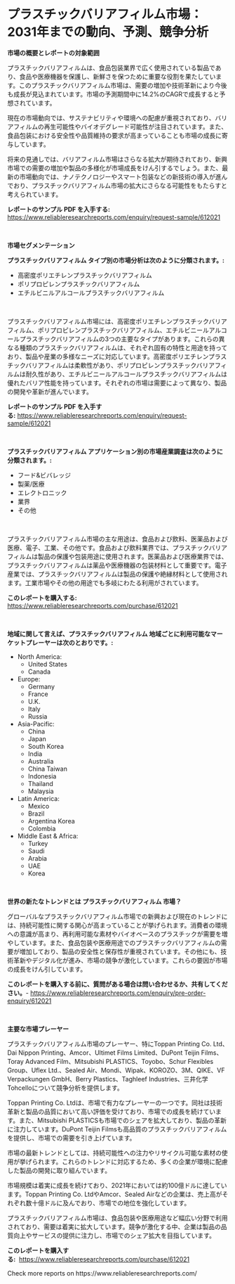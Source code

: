 <p><h1>プラスチックバリアフィルム市場：2031年までの動向、予測、競争分析</h1></p><p><strong>市場の概要とレポートの対象範囲</strong></p>
<p><p>プラスチックバリアフィルムは、食品包装業界で広く使用されている製品であり、食品や医療機器を保護し、新鮮さを保つために重要な役割を果たしています。このプラスチックバリアフィルム市場は、需要の増加や技術革新により今後も成長が見込まれています。市場の予測期間中に14.2%のCAGRで成長すると予想されています。</p><p>現在の市場動向では、サステナビリティや環境への配慮が重視されており、バリアフィルムの再生可能性やバイオデグレード可能性が注目されています。また、食品包装における安全性や品質維持の要求が高まっていることも市場の成長に寄与しています。</p><p>将来の見通しでは、バリアフィルム市場はさらなる拡大が期待されており、新興市場での需要の増加や製品の多様化が市場成長をけん引するでしょう。また、最新の市場動向では、ナノテクノロジーやスマート包装などの新技術の導入が進んでおり、プラスチックバリアフィルム市場の拡大にさらなる可能性をもたらすと考えられています。</p></p>
<p><strong>レポートのサンプル PDF を入手する:</strong> <a href="https://www.reliableresearchreports.com/enquiry/request-sample/612021">https://www.reliableresearchreports.com/enquiry/request-sample/612021</a></p>
<p>&nbsp;</p>
<p><strong>市場セグメンテーション</strong></p>
<p><strong>プラスチックバリアフィルム タイプ別の市場分析は次のように分類されます。:</strong></p>
<p><ul><li>高密度ポリエチレンプラスチックバリアフィルム</li><li>ポリプロピレンプラスチックバリアフィルム</li><li>エチルビニルアルコールプラスチックバリアフィルム</li></ul></p>
<p>&nbsp;</p>
<p><p>プラスチックバリアフィルム市場には、高密度ポリエチレンプラスチックバリアフィルム、ポリプロピレンプラスチックバリアフィルム、エチルビニールアルコールプラスチックバリアフィルムの3つの主要なタイプがあります。これらの異なる種類のプラスチックバリアフィルムは、それぞれ固有の特性と用途を持っており、製品や産業の多様なニーズに対応しています。高密度ポリエチレンプラスチックバリアフィルムは柔軟性があり、ポリプロピレンプラスチックバリアフィルムは耐久性があり、エチルビニールアルコールプラスチックバリアフィルムは優れたバリア性能を持っています。それぞれの市場は需要によって異なり、製品の開発や革新が進んでいます。</p></p>
<p><strong>レポートのサンプル PDF を入手する:</strong>&nbsp;<a href="https://www.reliableresearchreports.com/enquiry/request-sample/612021">https://www.reliableresearchreports.com/enquiry/request-sample/612021</a></p>
<p>&nbsp;</p>
<p><strong> プラスチックバリアフィルム アプリケーション別の市場産業調査は次のように分類されます。:</strong></p>
<p><ul><li>フード&ビバレッジ</li><li>製薬/医療</li><li>エレクトロニック</li><li>業界</li><li>その他</li></ul></p>
<p>&nbsp;</p>
<p><p>プラスチックバリアフィルム市場の主な用途は、食品および飲料、医薬品および医療、電子、工業、その他です。食品および飲料業界では、プラスチックバリアフィルムは製品の保護や包装用途に使用されます。医薬品および医療業界では、プラスチックバリアフィルムは薬品や医療機器の包装材料として重要です。電子産業では、プラスチックバリアフィルムは製品の保護や絶縁材料として使用されます。工業市場やその他の用途でも多岐にわたる利用がされています。</p></p>
<p><strong>このレポートを購入する:</strong>&nbsp; <a href="https://www.reliableresearchreports.com/purchase/612021">https://www.reliableresearchreports.com/purchase/612021</a></p>
<p>&nbsp;</p>
<p><strong>地域に関して言えば、プラスチックバリアフィルム 地域ごとに利用可能なマーケットプレーヤーは次のとおりです。:</strong></p>
<p><ul>
    <li>
        North America:
        <ul>
            <li>United States</li>
            <li>Canada</li>
        </ul>
    </li>
    <li>
        Europe:
        <ul>
            <li>Germany</li>
            <li>France</li>
            <li>U.K.</li>
            <li>Italy</li>
            <li>Russia</li>
        </ul>
    </li>
    <li>
        Asia-Pacific:
        <ul>
            <li>China</li>
            <li>Japan</li>
            <li>South Korea</li>
            <li>India</li>
            <li>Australia</li>
            <li>China Taiwan</li>
            <li>Indonesia</li>
            <li>Thailand</li>
            <li>Malaysia</li>
        </ul>
    </li>
    <li>
        Latin America:
        <ul>
            <li>Mexico</li>
            <li>Brazil</li>
            <li>Argentina Korea</li>
            <li>Colombia</li>
        </ul>
    </li>
    <li>
        Middle East & Africa:
        <ul>
            <li>Turkey</li>
            <li>Saudi</li>
            <li>Arabia</li>
            <li>UAE</li>
            <li>Korea</li>
        </ul>
    </li>
    </ul></p>
<p>&nbsp;</p>
<p><strong>世界の新たなトレンドとは プラスチックバリアフィルム 市場？</strong></p>
<p><p>グローバルなプラスチックバリアフィルム市場での新興および現在のトレンドには、持続可能性に関する関心が高まっていることが挙げられます。消費者の環境への意識が高まり、再利用可能な素材やバイオベースのプラスチックが需要を増やしています。また、食品包装や医療用途でのプラスチックバリアフィルムの需要が増加しており、製品の安全性と保存性が重視されています。その他にも、技術革新やデジタル化が進み、市場の競争が激化しています。これらの要因が市場の成長をけん引しています。</p></p>
<p><strong>このレポートを購入する前に、質問がある場合は問い合わせるか、共有してください。</strong>- <a href="https://www.reliableresearchreports.com/enquiry/pre-order-enquiry/612021">https://www.reliableresearchreports.com/enquiry/pre-order-enquiry/612021</a></p>
<p>&nbsp;</p>
<p><strong>主要な市場プレーヤー</strong></p>
<p><p>プラスチックバリアフィルム市場のプレーヤー、特にToppan Printing Co. Ltd、Dai Nippon Printing、Amcor、Ultimet Films Limited、DuPont Teijin Films、Toray Advanced Film、Mitsubishi PLASTICS、Toyobo、Schur Flexibles Group、Uflex Ltd.、Sealed Air、Mondi、Wipak、KOROZO、3M、QIKE、VF Verpackungen GmbH、Berry Plastics、Taghleef Industries、三井化学Tohcelloについて競争分析を提供します。 </p><p>Toppan Printing Co. Ltdは、市場で有力なプレーヤーの一つです。同社は技術革新と製品の品質において高い評価を受けており、市場での成長を続けています。また、Mitsubishi PLASTICSも市場でのシェアを拡大しており、製品の革新に注力しています。DuPont Teijin Filmsも高品質のプラスチックバリアフィルムを提供し、市場での需要を引き上げています。</p><p>市場の最新トレンドとしては、持続可能性への注力やリサイクル可能な素材の使用が挙げられます。これらのトレンドに対応するため、多くの企業が環境に配慮した製品の開発に取り組んでいます。</p><p>市場規模は着実に成長を続けており、2021年においては約100億ドルに達しています。Toppan Printing Co. LtdやAmcor、Sealed Airなどの企業は、売上高がそれぞれ数十億ドルに及んでおり、市場での地位を強化しています。</p><p>プラスチックバリアフィルム市場は、食品包装や医療用途など幅広い分野で利用されており、需要は着実に拡大しています。競争が激化する中、企業は製品の品質向上やサービスの提供に注力し、市場でのシェア拡大を目指しています。</p></p>
<p><strong>このレポートを購入する:</strong>&nbsp;&nbsp;<a href="https://www.reliableresearchreports.com/purchase/612021">https://www.reliableresearchreports.com/purchase/612021</a></p>
<p>Check more reports on https://www.reliableresearchreports.com/</p>